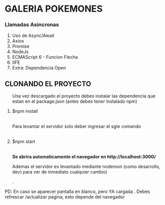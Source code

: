   <h1>GALERIA POKEMONES</h1>
  <h3>Llamadas Asincronas</h3>
  <ol>
    <li>Uso de Async/Await</li>
    <li>Axios</li>
    <li>Promise</li>
    <li>NodeJs</li>
    <li>ECMAScript 6 - Funcion Flecha</li>
    <li>IIFE</li>
    <li>Extra: Dependencia Open</li>

  </ol>
 <h2>CLONANDO EL PROYECTO</h2>
  <ol>
    <p> Una vez descargado el proyecto debes instalar las dependencia que estan en el package.json
      (antes debes tener instalado npm)</p>
    <li> $npm install</li><br>
    <p> Para levantar el servidor solo deber ingresar el sgte comando</p>.
    <li> $npm start</li><br>
  <p><b> Se abrira automaticamente el navegador en http://localhost:3000/</p></b>
  
   <p> Ademas el servidor es levantado mediante nodemon (como desarrollo, dev) para ver de inmediato cualquier cambio)</p>. 
  </ol>
    <p>PD: En caso se aparecer pantalla en blanco, pero YA cargada . Debes refrescar /actualizar pagina, esto depende del navegador</p>




